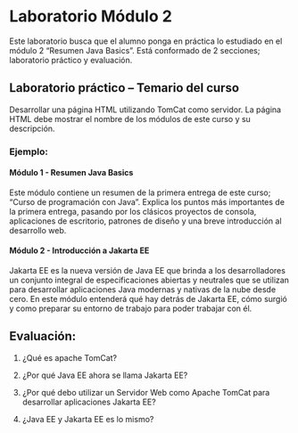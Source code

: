 # Laboratorio Módulo 2
Este laboratorio busca que el alumno ponga en práctica lo estudiado en el módulo 2 “Resumen Java Basics”. Está conformado de 2 secciones; laboratorio práctico y evaluación.

## Laboratorio práctico – Temario del curso
Desarrollar una página HTML utilizando TomCat como servidor. La página HTML debe mostrar el nombre de los módulos de este curso y su descripción.

### Ejemplo:
#### Módulo 1 - Resumen Java Basics
Este módulo contiene un resumen de la primera entrega de este curso; “Curso de programación con Java”. Explica los puntos más importantes de la primera entrega, pasando por los clásicos proyectos de consola, aplicaciones de escritorio, patrones de diseño y una breve introducción al desarrollo web.

#### Módulo 2 - Introducción a Jakarta EE
Jakarta EE es la nueva versión de Java EE que brinda a los desarrolladores un conjunto integral de especificaciones abiertas y neutrales que se utilizan para desarrollar aplicaciones Java modernas y nativas de la nube desde cero. En este módulo entenderá qué hay detrás de Jakarta EE, cómo surgió y como preparar su entorno de trabajo para poder trabajar con él.

## Evaluación:
1.	¿Qué es apache TomCat?

2.	¿Por qué Java EE ahora se llama Jakarta EE?

3.	¿Por qué debo utilizar un Servidor Web como Apache TomCat para desarrollar aplicaciones Jakarta EE?

4.	¿Java EE y Jakarta EE es lo mismo? 
